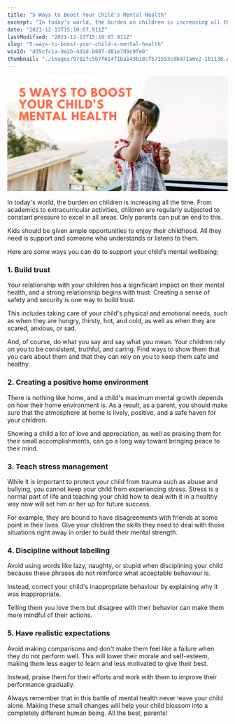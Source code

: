 ```yaml
---
title: "5 Ways to Boost Your Child's Mental Health"
excerpt: "In today's world, the burden on children is increasing all the time. From academics to extracurricular activities, children are regularly..."
date: "2021-12-13T15:10:07.911Z"
lastModified: "2021-12-13T15:10:07.911Z"
slug: "5-ways-to-boost-your-child-s-mental-health"
wixId: "d35cfc1a-9e2b-4d1d-b807-d81e7d9c9fe0"
thumbnail: "./images/9782fc5b7f614f1ba143b18cf571593c8b971amv2-1b1138.png"
---
```


![](./images/9782fc5b7f614f1ba143b18cf571593c8b971amv2-1b1138.png)

In today's world, the burden on children is increasing all the time. From academics to extracurricular activities, children are regularly subjected to constant pressure to excel in all areas. Only parents can put an end to this.

Kids should be given ample opportunities to enjoy their childhood. All they need is support and someone who understands or listens to them.

Here are some ways you can do to support your child’s mental wellbeing;

### 1\. Build trust

Your relationship with your children has a significant impact on their mental health, and a strong relationship begins with trust. Creating a sense of safety and security is one way to build trust.

This includes taking care of your child's physical and emotional needs, such as when they are hungry, thirsty, hot, and cold, as well as when they are scared, anxious, or sad.

And, of course, do what you say and say what you mean. Your children rely on you to be consistent, truthful, and caring. Find ways to show them that you care about them and that they can rely on you to keep them safe and healthy.

### 2\. Creating a positive home environment

There is nothing like home, and a child's maximum mental growth depends on how their home environment is. As a result, as a parent, you should make sure that the atmosphere at home is lively, positive, and a safe haven for your children.

Showing a child a lot of love and appreciation, as well as praising them for their small accomplishments, can go a long way toward bringing peace to their mind.

### 3\. Teach stress management

While it is important to protect your child from trauma such as abuse and bullying, you cannot keep your child from experiencing stress. Stress is a normal part of life and teaching your child how to deal with it in a healthy way now will set him or her up for future success.

For example, they are bound to have disagreements with friends at some point in their lives. Give your children the skills they need to deal with those situations right away in order to build their mental strength.

### 4\. Discipline without labelling

Avoid using words like lazy, naughty, or stupid when disciplining your child because these phrases do not reinforce what acceptable behaviour is.

Instead, correct your child's inappropriate behaviour by explaining why it was inappropriate.

Telling them you love them but disagree with their behavior can make them more mindful of their actions.

### 5\. Have realistic expectations

Avoid making comparisons and don't make them feel like a failure when they do not perform well. This will lower their morale and self-esteem, making them less eager to learn and less motivated to give their best.

Instead, praise them for their efforts and work with them to improve their performance gradually.

Always remember that in this battle of mental health never leave your child alone. Making these small changes will help your child blossom into a completely different human being. All the best, parents!